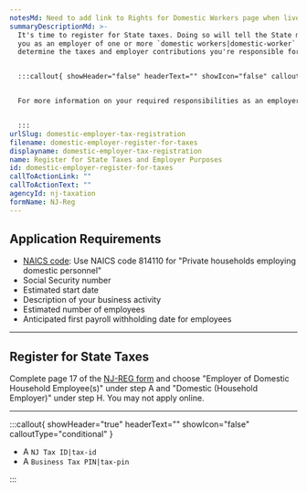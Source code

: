 ```yaml
---
notesMd: Need to add link to Rights for Domestic Workers page when live
summaryDescriptionMd: >-
  It's time to register for State taxes. Doing so will tell the State more about
  you as an employer of one or more `domestic workers|domestic-worker` and
  determine the taxes and employer contributions you're responsible for.


  :::callout{ showHeader="false" headerText="" showIcon="false" calloutType="informational" }


  For more information on your required responsibilities as an employer, visit [Domestic Workers' Bill of Rights: What employers need to know](https://www.nj.gov/labor/myworkrights/worker-protections/domestic_workers/domesticworkerrights_employers.shtml).


  :::
urlSlug: domestic-employer-tax-registration
filename: domestic-employer-register-for-taxes
displayname: domestic-employer-tax-registration
name: Register for State Taxes and Employer Purposes
id: domestic-employer-register-for-taxes
callToActionLink: ""
callToActionText: ""
agencyId: nj-taxation
formName: NJ-Reg
---
```

## Application Requirements

* [NAICS code](/tasks/naics-code-determination): Use NAICS code 814110 for "Private households employing domestic personnel"
* Social Security number 
* Estimated start date
* Description of your business activity
* Estimated number of employees
* Anticipated first payroll withholding date for employees

- - -

## Register for State Taxes

Complete page 17 of the [NJ-REG form](https://www.nj.gov/treasury/revenue/pdf/2000-legacy.pdf) and choose "Employer of Domestic Household Employee(s)" under step A and "Domestic (Household Employer)" under step H. You may not apply online.

- - -

:::callout{ showHeader="true" headerText="" showIcon="false" calloutType="conditional" }

* A `NJ Tax ID|tax-id` 
* A `Business Tax PIN|tax-pin`

:::